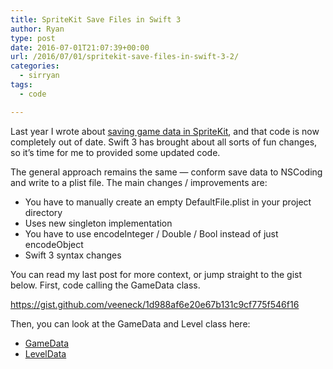 ```yaml
---
title: SpriteKit Save Files in Swift 3
author: Ryan
type: post
date: 2016-07-01T21:07:39+00:00
url: /2016/07/01/spritekit-save-files-in-swift-3-2/
categories:
  - sirryan
tags:
  - code

---
```

Last year I wrote about [saving game data in SpriteKit][1], and that code is now completely out of date. Swift 3 has brought about all sorts of fun changes, so it&#8217;s time for me to provided some updated code.

<!--more-->

The general approach remains the same &#8212; conform save data to NSCoding and write to a plist file. The main changes / improvements are:

  * You have to manually create an empty DefaultFile.plist in your project directory
  * Uses new singleton implementation
  * You have to use encodeInteger / Double / Bool instead of just encodeObject
  * Swift 3 syntax changes

You can read my last post for more context, or jump straight to the gist below. First, code calling the GameData class.

https://gist.github.com/veeneck/1d988af6e20e67b131c9cf775f546f16

Then, you can look at the GameData and Level class here:

  * [GameData][2]
  * [LevelData][3]

 [1]: http://battleofbrothers.com/sirryan/saving-game-data-in-spritekit
 [2]: https://gist.github.com/veeneck/5521e0b6381051b8387f48ba792ba888
 [3]: https://gist.github.com/veeneck/96306731570687e76d1190fa6ccacf0c